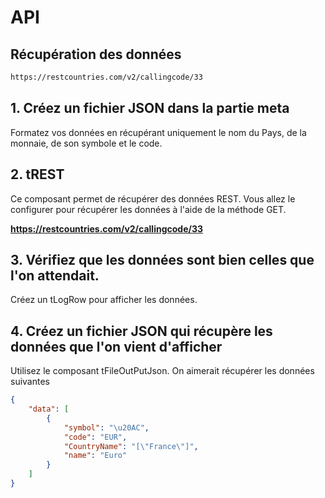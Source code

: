 # API

## Récupération des données

```txt
https://restcountries.com/v2/callingcode/33
```

## 1. Créez un fichier JSON dans la partie meta

Formatez vos données en récupérant uniquement le nom du Pays, de la monnaie, de son symbole et le code.

## 2. tREST

Ce composant permet de récupérer des données REST. Vous allez le configurer pour récupérer les données à l'aide de la méthode GET.

**https://restcountries.com/v2/callingcode/33**

## 3. Vérifiez que les données sont bien celles que l'on attendait.

Créez un tLogRow pour afficher les données.

## 4. Créez un fichier JSON qui récupère les données que l'on vient d'afficher

Utilisez le composant tFileOutPutJson. On aimerait récupérer les données suivantes

```json
{
    "data": [
        {
            "symbol": "\u20AC",
            "code": "EUR",
            "CountryName": "[\"France\"]",
            "name": "Euro"
        }
    ]
}
```